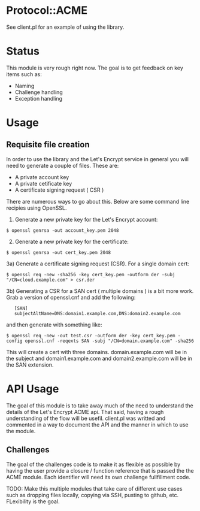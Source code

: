 # Protocol::ACME

See client.pl for an example of using the library.

# Status

This module is very rough right now.  The goal is to get feedback on key items such as:

* Naming
* Challenge handling
* Exception handling 

# Usage

## Requisite file creation

In order to use the library and the Let's Encrypt service in general you will need to generate a couple of files.  These are:

* A private account key 
* A private cetificate key
* A certificate signing request ( CSR )

There are numerous ways to go about this.  Below are some command line recipies using OpenSSL.

1) Generate a new private key for the Let's Encrypt account: 
 
 `$ openssl genrsa -out account_key.pem 2048`
 
2) Generate a new private key for the certificate:
 
 `$ openssl genrsa -out cert_key.pem 2048`

3a) Generate a certificate signing request (CSR).  For a single domain cert:

`$ openssl req -new -sha256 -key cert_key.pem -outform der -subj "/CN=cloud.example.com" > csr.der`

 3b) Generating a CSR for a SAN cert ( multiple domains ) is a bit more work.  Grab a version of openssl.cnf and add the following:

```
   [SAN]
   subjectAltName=DNS:domain1.example.com,DNS:domain2.example.com
```

  and then generate with something like:

`$ openssl req -new -out test.csr -outform der -key cert_key.pem -config openssl.cnf -reqexts SAN -subj "/CN=domain.example.com" -sha256`

  This will create a cert with three domains.  domain.example.com will be in the subject and
  domain1.example.com and domain2.example.com will be in the SAN extension.

# API Usage

The goal of this module is to take away much of the need to understand the details of the Let's Encrypt ACME api.  That said, having a rough understanding of the flow will be usefil.  client.pl was writted and commented in a way to document the API and the manner in which to use the module.

## Challenges

The goal of the challenges code is to make it as flexible as possible by having the user provide a closure / function reference that is passed the the ACME module.  Each identifier will need its own challenge fullfillment code.

TODO: Make this multiple modules that take care of different use cases such as dropping files locally, copying via SSH, pusting to github, etc.  FLexibility is the goal.

